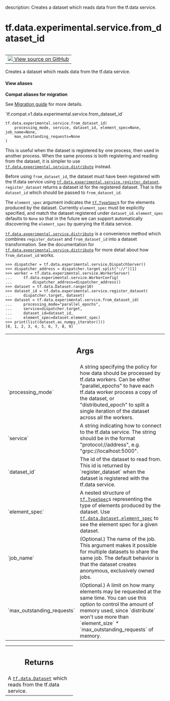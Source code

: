 description: Creates a dataset which reads data from the tf.data service.

<div itemscope itemtype="http://developers.google.com/ReferenceObject">
<meta itemprop="name" content="tf.data.experimental.service.from_dataset_id" />
<meta itemprop="path" content="Stable" />
</div>

# tf.data.experimental.service.from_dataset_id

<!-- Insert buttons and diff -->

<table class="tfo-notebook-buttons tfo-api nocontent" align="left">
<td>
  <a target="_blank" href="https://github.com/tensorflow/tensorflow/blob/r2.4/tensorflow/python/data/experimental/ops/data_service_ops.py#L550-L629">
    <img src="https://www.tensorflow.org/images/GitHub-Mark-32px.png" />
    View source on GitHub
  </a>
</td>
</table>



Creates a dataset which reads data from the tf.data service.

<section class="expandable">
  <h4 class="showalways">View aliases</h4>
  <p>
<b>Compat aliases for migration</b>
<p>See
<a href="https://www.tensorflow.org/guide/migrate">Migration guide</a> for
more details.</p>
<p>`tf.compat.v1.data.experimental.service.from_dataset_id`</p>
</p>
</section>

<pre class="devsite-click-to-copy prettyprint lang-py tfo-signature-link">
<code>tf.data.experimental.service.from_dataset_id(
    processing_mode, service, dataset_id, element_spec=None, job_name=None,
    max_outstanding_requests=None
)
</code></pre>



<!-- Placeholder for "Used in" -->

This is useful when the dataset is registered by one process, then used in
another process. When the same process is both registering and reading from
the dataset, it is simpler to use <a href="../../../../tf/data/experimental/service/distribute.md"><code>tf.data.experimental.service.distribute</code></a>
instead.

Before using `from_dataset_id`, the dataset must have been registered with the
tf.data service using <a href="../../../../tf/data/experimental/service/register_dataset.md"><code>tf.data.experimental.service.register_dataset</code></a>.
`register_dataset` returns a dataset id for the registered dataset. That is
the `dataset_id` which should be passed to `from_dataset_id`.

The `element_spec` argument indicates the <a href="../../../../tf/TypeSpec.md"><code>tf.TypeSpec</code></a>s for the elements
produced by the dataset. Currently `element_spec` must be explicitly
specified, and match the dataset registered under `dataset_id`. `element_spec`
defaults to `None` so that in the future we can support automatically
discovering the `element_spec` by querying the tf.data service.

<a href="../../../../tf/data/experimental/service/distribute.md"><code>tf.data.experimental.service.distribute</code></a> is a convenience method which
combines `register_dataset` and `from_dataset_id` into a dataset
transformation.
See the documentation for <a href="../../../../tf/data/experimental/service/distribute.md"><code>tf.data.experimental.service.distribute</code></a> for more
detail about how `from_dataset_id` works.

```
>>> dispatcher = tf.data.experimental.service.DispatchServer()
>>> dispatcher_address = dispatcher.target.split("://")[1]
>>> worker = tf.data.experimental.service.WorkerServer(
...     tf.data.experimental.service.WorkerConfig(
...         dispatcher_address=dispatcher_address))
>>> dataset = tf.data.Dataset.range(10)
>>> dataset_id = tf.data.experimental.service.register_dataset(
...     dispatcher.target, dataset)
>>> dataset = tf.data.experimental.service.from_dataset_id(
...     processing_mode="parallel_epochs",
...     service=dispatcher.target,
...     dataset_id=dataset_id,
...     element_spec=dataset.element_spec)
>>> print(list(dataset.as_numpy_iterator()))
[0, 1, 2, 3, 4, 5, 6, 7, 8, 9]
```

<!-- Tabular view -->
 <table class="responsive fixed orange">
<colgroup><col width="214px"><col></colgroup>
<tr><th colspan="2"><h2 class="add-link">Args</h2></th></tr>

<tr>
<td>
`processing_mode`
</td>
<td>
A string specifying the policy for how data should be
processed by tf.data workers. Can be either "parallel_epochs" to have
each tf.data worker process a copy of the dataset, or
"distributed_epoch" to split a single iteration of the dataset across
all the workers.
</td>
</tr><tr>
<td>
`service`
</td>
<td>
A string indicating how to connect to the tf.data service. The
string should be in the format "protocol://address", e.g.
"grpc://localhost:5000".
</td>
</tr><tr>
<td>
`dataset_id`
</td>
<td>
The id of the dataset to read from. This id is returned by
`register_dataset` when the dataset is registered with the tf.data
service.
</td>
</tr><tr>
<td>
`element_spec`
</td>
<td>
A nested structure of <a href="../../../../tf/TypeSpec.md"><code>tf.TypeSpec</code></a>s representing the type of
elements produced by the dataset. Use <a href="../../../../tf/data/Dataset.md#element_spec"><code>tf.data.Dataset.element_spec</code></a> to
see the element spec for a given dataset.
</td>
</tr><tr>
<td>
`job_name`
</td>
<td>
(Optional.) The name of the job. This argument makes it possible
for multiple datasets to share the same job. The default behavior is that
the dataset creates anonymous, exclusively owned jobs.
</td>
</tr><tr>
<td>
`max_outstanding_requests`
</td>
<td>
(Optional.) A limit on how many elements may be
requested at the same time. You can use this option to control the amount
of memory used, since `distribute` won't use more than `element_size` *
`max_outstanding_requests` of memory.
</td>
</tr>
</table>



<!-- Tabular view -->
 <table class="responsive fixed orange">
<colgroup><col width="214px"><col></colgroup>
<tr><th colspan="2"><h2 class="add-link">Returns</h2></th></tr>
<tr class="alt">
<td colspan="2">
A <a href="../../../../tf/data/Dataset.md"><code>tf.data.Dataset</code></a> which reads from the tf.data service.
</td>
</tr>

</table>

